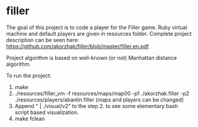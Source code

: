 # filler
The goal of this project is to code a player for the Filler game.
Ruby virtual machine and default players are given in resources folder.
Complete project description can be seen here: https://github.com/akorzhak/filler/blob/master/filler.en.pdf

Project algorithm is based on well-known (or not) Manhattan distance algorithm.

To run the project:
1. make
2. ./resources/filler_vm -f resources/maps/map00 -p1 ./akorzhak.filler -p2 ./resources/players/abanlin.filler
(maps and players can be changed)
3. Append " | ./visual/v2" to the step 2. to see some elementary bash script based visualization.
4. make fclean
